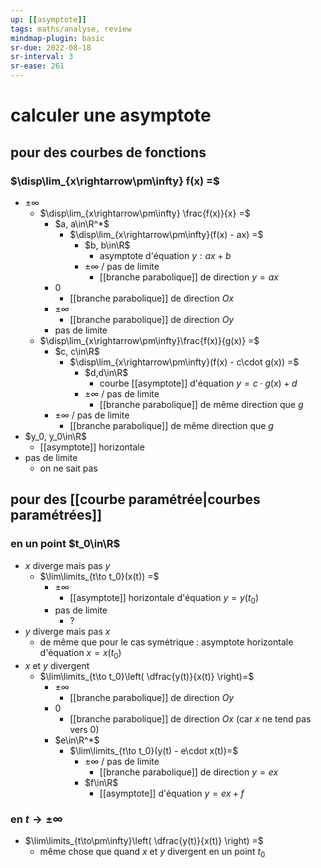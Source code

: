 ```yaml
---
up: [[asymptote]]
tags: maths/analyse, review
mindmap-plugin: basic
sr-due: 2022-08-18
sr-interval: 3
sr-ease: 261
---
```


# calculer une asymptote

## pour des courbes de fonctions

### $\disp\lim_{x\rightarrow\pm\infty} f(x) =$
- $\pm\infty$
   - $\disp\lim_{x\rightarrow\pm\infty} \frac{f(x)}{x} =$
      - $a, a\in\R^*$
         - $\disp\lim_{x\rightarrow\pm\infty}(f(x) - ax) =$
            - $b, b\in\R$
               - asymptote d'équation $y:ax+b$
            - $\pm\infty$ / pas de limite
               - [[branche parabolique]] de direction $y=ax$
      - $0$
         - [[branche parabolique]] de direction $Ox$
      - $\pm\infty$
         - [[branche parabolique]] de direction $Oy$
      - pas de limite
   - $\disp\lim_{x\rightarrow\pm\infty}\frac{f(x)}{g(x)} =$
      - $c, c\in\R$
         - $\disp\lim_{x\rightarrow\pm\infty}(f(x) - c\cdot g(x)) =$
            - $d,d\in\R$
               - courbe [[asymptote]] d'équation $y=c\cdot g(x) + d$
            - $\pm\infty$ / pas de limite
               - [[branche parabolique]] de même direction que $g$
      - $\pm\infty$ / pas de limite
         - [[branche parabolique]] de même direction que $g$
- $y_0, y_0\in\R$
   - [[asymptote]] horizontale
- pas de limite
   - on ne sait pas

## pour des [[courbe paramétrée|courbes paramétrées]]

### en un point $t_0\in\R$
- $x$ diverge mais pas $y$
   - $\lim\limits_{t\to t_0}(x(t)) =$
      - $\pm\infty$
         - [[asymptote]] horizontale d'équation $y=y(t_0)$
      - pas de limite
         - ?
- $y$ diverge mais pas $x$
   - de même que pour le cas symétrique : asymptote horizontale d'équation $x=x(t_0)$
- $x$ et $y$ divergent
   - $\lim\limits_{t\to t_0}\left( \dfrac{y(t)}{x(t)} \right)=$
      - $\pm\infty$
         - [[branche parabolique]] de direction $Oy$
      - $0$
         - [[branche parabolique]] de direction $Ox$ (car $x$ ne tend pas vers $0$)
      - $e\in\R^*$
         - $\lim\limits_{t\to t_0}(y(t) - e\cdot x(t))=$
            - $\pm\infty$ / pas de limite
               - [[branche parabolique]] de direction $y=ex$
            - $f\in\R$
               - [[asymptote]] d'équation $y=ex + f$

### en $t\to\pm\infty$
- $\lim\limits_{t\to\pm\infty}\left( \dfrac{y(t)}{x(t)} \right) =$
   - même chose que quand $x$ et $y$ divergent en un point $t_0$
